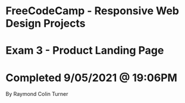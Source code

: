 # FreeCodeCamp - Responsive Web Design Projects 
#  Exam 3 - Product Landing Page
# Completed 9/05/2021 @ 19:06PM
By Raymond Colin Turner
